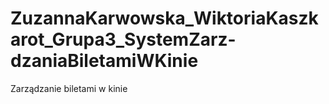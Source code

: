 # ZuzannaKarwowska_WiktoriaKaszkarot_Grupa3_SystemZarz-dzaniaBiletamiWKinie
Zarządzanie biletami w kinie

